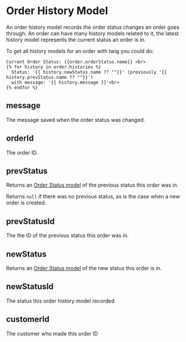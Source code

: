 # Order History Model

An order history model records the order status changes an order goes through. An order can have many history models related to it, the latest history model represents the current status an order is in.

To get all history models for an order with twig you could do:

```twig
Current Order Status: {{order.orderStatus.name}} <br>
{% for history in order.histories %}
  Status: '{{ history.newStatus.name ?? ""}}' (previously '{{ history.prevStatus.name ?? ""}}')
  with message: '{{ history.message }}'<br>
{% endfor %}

```

## message

The message saved when the order status was changed.

## orderId

The order ID.

## prevStatus

Returns an [Order Status model](order-status-model.md) of the previous status this order was in.

Returns `null` if there was no previous status, as is the case when a new order is created.

## prevStatusId

The the ID of the previous status this order was in.

## newStatus

Returns an [Order Status model](order-status-model.md) of the new status this order is in.

## newStatusId

The status this order history model recorded

## customerId

The customer who made this order ID
